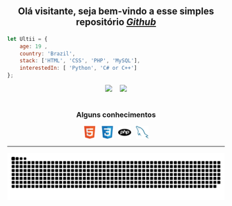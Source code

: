 <div align="center">
  <h2>Olá visitante, seja bem-vindo a esse simples repositório <a href=""><i>Github</i></a></h2>
</div>

```javascript
let Ultii = {
    age: 19 ,
    country: 'Brazil',
    stack: ['HTML', 'CSS', 'PHP', 'MySQL'],
    interestedIn: [ 'Python', 'C# or C++']
};
```

<div align="center">
  <img height="165em" src="https://github-readme-stats.vercel.app/api?username=ultiiy&theme=github_dark&show_icons=true&locale=pt-BR&layout=compact">&emsp;
  <img height="165em" src="https://github-readme-stats.vercel.app/api/top-langs/?username=ultiiy&langs_count=7&theme=github_dark&locale=pt-BR&layout=compact">
</div><br>

<div align="center">
  <h3 class="teste">Alguns conhecimentos</h3>
  <img title="HTML5" width="30" src="https://raw.githubusercontent.com/devicons/devicon/master/icons/html5/html5-original.svg">&ensp;
  <img title="CSS3" width="30" src="https://raw.githubusercontent.com/devicons/devicon/master/icons/css3/css3-original.svg">&ensp;
  <img title="PHP" width="30" src="https://raw.githubusercontent.com/devicons/devicon/master/icons/php/php-plain.svg">&ensp;
  <img title="MySQL" width="30" src="https://raw.githubusercontent.com/devicons/devicon/master/icons/mysql/mysql-original.svg">
</div>
 
<div align="center"><hr>

 ![Snake animation](https://github.com/Platane/snk/raw/output/github-contribution-grid-snake.svg)
</div>
